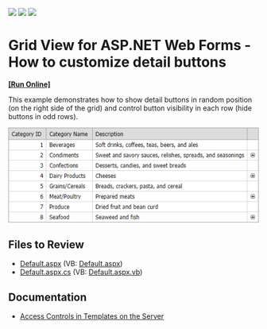 <!-- default badges list -->
![](https://img.shields.io/endpoint?url=https://codecentral.devexpress.com/api/v1/VersionRange/128533779/13.2.12%2B)
[![](https://img.shields.io/badge/Open_in_DevExpress_Support_Center-FF7200?style=flat-square&logo=DevExpress&logoColor=white)](https://supportcenter.devexpress.com/ticket/details/E1016)
[![](https://img.shields.io/badge/📖_How_to_use_DevExpress_Examples-e9f6fc?style=flat-square)](https://docs.devexpress.com/GeneralInformation/403183)
<!-- default badges end -->

# Grid View for ASP.NET Web Forms - How to customize detail buttons
<!-- run online -->
**[[Run Online]](https://codecentral.devexpress.com/128533779/)**
<!-- run online end -->

This example demonstrates how to show detail buttons in random position (on the right side of the grid) and control button visibility in each row (hide buttons in odd rows).

![](grid-with-custom-detail-buttons.png)

## Files to Review

* [Default.aspx](./CS/Default.aspx) (VB: [Default.aspx](./VB/Default.aspx))
* [Default.aspx.cs](./CS/Default.aspx.cs) (VB: [Default.aspx.vb](./VB/Default.aspx.vb))

## Documentation

* [Access Controls in Templates on the Server](https://docs.devexpress.com/AspNet/403575/common-concepts/access-controls-in-templates-on-the-server)

